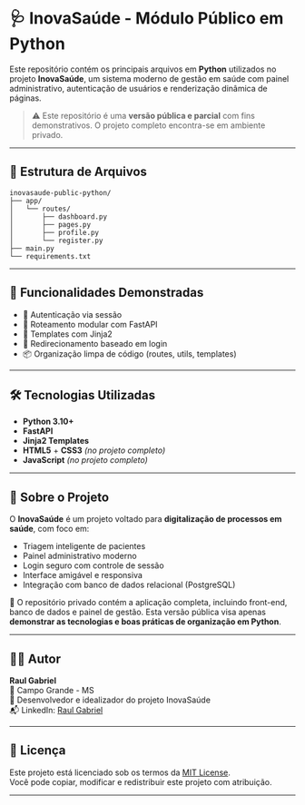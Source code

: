 # 🩺 InovaSaúde - Módulo Público em Python

Este repositório contém os principais arquivos em **Python** utilizados no projeto **InovaSaúde**, um sistema moderno de gestão em saúde com painel administrativo, autenticação de usuários e renderização dinâmica de páginas.

> ⚠️ Este repositório é uma **versão pública e parcial** com fins demonstrativos. O projeto completo encontra-se em ambiente privado.

---

## 📂 Estrutura de Arquivos

```text
inovasaude-public-python/
├── app/
│   └── routes/
│       ├── dashboard.py
│       ├── pages.py
│       ├── profile.py
│       └── register.py
├── main.py
└── requirements.txt
```

---

## 🚀 Funcionalidades Demonstradas

- 🔐 Autenticação via sessão
- 🧭 Roteamento modular com FastAPI
- 🧠 Templates com Jinja2
- 🔄 Redirecionamento baseado em login
- 📦 Organização limpa de código (routes, utils, templates)

---

## 🛠 Tecnologias Utilizadas

- **Python 3.10+**
- **FastAPI**
- **Jinja2 Templates**
- **HTML5** + **CSS3** *(no projeto completo)*
- **JavaScript** *(no projeto completo)*

---

## 🧠 Sobre o Projeto

O **InovaSaúde** é um projeto voltado para **digitalização de processos em saúde**, com foco em:

- Triagem inteligente de pacientes
- Painel administrativo moderno
- Login seguro com controle de sessão
- Interface amigável e responsiva
- Integração com banco de dados relacional (PostgreSQL)

🔐 O repositório privado contém a aplicação completa, incluindo front-end, banco de dados e painel de gestão. Esta versão pública visa apenas **demonstrar as tecnologias e boas práticas de organização em Python**.

---

## 👨‍💻 Autor

**Raul Gabriel**  
📍 Campo Grande - MS  
💼 Desenvolvedor e idealizador do projeto InovaSaúde  
📬 LinkedIn: [Raul Gabriel](https://www.linkedin.com/in/raul-gabriel/)

---

## 📄 Licença

Este projeto está licenciado sob os termos da [MIT License](LICENSE).  
Você pode copiar, modificar e redistribuir este projeto com atribuição.

---
